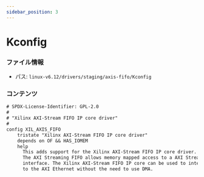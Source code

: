 ```yaml
---
sidebar_position: 3
---
```

# Kconfig

### ファイル情報

- パス: `linux-v6.12/drivers/staging/axis-fifo/Kconfig`

### コンテンツ

```txt
# SPDX-License-Identifier: GPL-2.0
#
# "Xilinx AXI-Stream FIFO IP core driver"
#
config XIL_AXIS_FIFO
	tristate "Xilinx AXI-Stream FIFO IP core driver"
	depends on OF && HAS_IOMEM
	help
	  This adds support for the Xilinx AXI-Stream FIFO IP core driver.
	  The AXI Streaming FIFO allows memory mapped access to a AXI Streaming
	  interface. The Xilinx AXI-Stream FIFO IP core can be used to interface
	  to the AXI Ethernet without the need to use DMA.

```
